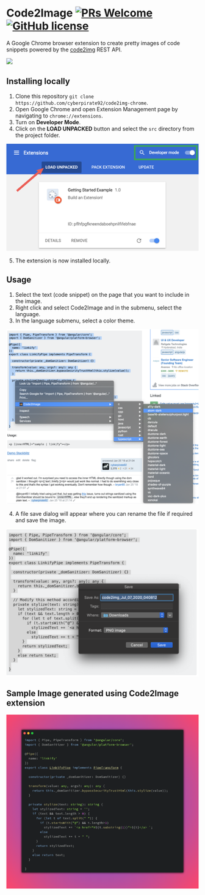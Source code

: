 # Code2Image [![PRs Welcome](https://img.shields.io/badge/PRs-welcome-brightgreen.svg?style=flat-square)]() [![GitHub license](https://img.shields.io/github/license/cyberpirate92/code2img-chrome.svg)](https://github.com/cyberpirate92/code2img-chrome/blob/master/LICENSE)

A Google Chrome browser extension to create pretty images of code snippets powered by the [code2img](https://github.com/cyberpirate92/code2img) REST API.

![](./images/demo.gif)

## Installing locally

1. Clone this repository `git clone https://github.com/cyberpirate92/code2img-chrome`.
2. Open Google Chrome and open Extension Management page by navigating to `chrome://extensions`.
3. Turn on **Developer Mode**.
4. Click on the **LOAD UNPACKED** button and select the `src` directory from the project folder.

![](./images/load_extension.png)

5. The extension is now installed locally.

## Usage

1. Select the text (code snippet) on the page that you want to include in the image.
2. Right click and select Code2Image and in the submenu, select the language.
3. In the language submenu, select a color theme.

![](./images/context-menu2-screenshot.png)

4. A file save dialog will appear where you can rename the file 
if required and save the image.

![](./images/download-dialog-screenshot.png)

## Sample Image generated using Code2Image extension

![](./images/sample-image.png)